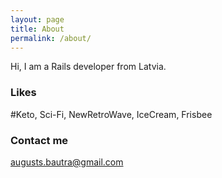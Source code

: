 ```yaml
---
layout: page
title: About
permalink: /about/
---
```


Hi, I am a Rails developer from Latvia.

### Likes

\#Keto, Sci-Fi, NewRetroWave, IceCream, Frisbee

### Contact me

[augusts.bautra@gmail.com](mailto:augusts.bautra@gmail.com)
